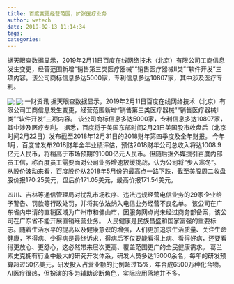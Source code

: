```yaml
---
title: 百度变更经营范围，扩张医疗业务
author: wetech
date: 2019-02-13 11:14:34
tags: 
categories: 
---
```

据天眼查数据显示，2019年2月11日百度在线网络技术（北京）有限公司工商信息发生变更，经营范围新增“销售第三类医疗器械”“销售医疗器械II类”“软件开发”三项内容。 ​​​​该公司商标信息多达5000家，专利信息多达10807家，其中涉及医疗专利。
<!-- more -->
<img align="center" border="0" src="https://imgcdn.yicai.com/uppics/images/2019/02/c379cf81eefb4b2202b37f67362d3bba.jpg" />
<img align="center" border="0" src="https://imgcdn.yicai.com/uppics/images/2019/02/cd670d0228868dd99c5db619f8984eb9.jpg" />
一财资讯
据天眼查数据显示，2019年2月11日百度在线网络技术（北京）有限公司工商信息发生变更，经营范围新增“销售第三类医疗器械”“销售医疗器械II类”“软件开发”三项内容。 ​​​​该公司商标信息多达5000家，专利信息多达10807家，其中涉及医疗专利。
据悉，百度将于美国东部时间2月21日美国股市收盘后（北京时间2月22日）发布截至2018年12月31日的2018财年第四季度及全年财报。
今年1月，百度曾发布2018财年全年业绩评估，预估2018财年公司总收入将达1008.9亿元人民币，将稍高于市场预期的1000亿元人民币。但随后据外媒援引百度内部员工信，称百度员工需要面对公司业务增速放缓挑战，认为公司将“步入寒冬”。
从股价波动来看，百度股价从2018年5月份的最高点一路下跌，截至美股周二收盘股价报170.25美元，盘后价171.05美元，最高价报171.54美元。
 
 
四川、吉林等通信管理局对扰乱市场秩序、违法违规经营电信业务的29家企业给予警告、罚款等行政处罚，并将其依法纳入电信业务经营不良名单。
该公司在广东省内申请的直销区域为广州市和佛山市，因服务网点尚未经过商务部备案，该公司在广东省不能开展直销经营业务。
人民健康是民族昌盛和国家富强的重要标志。随着生活水平的提高以及健康意识的增强，人们更加追求生活质量、关注生命健康，不得病、少得病是最终诉求，得病后不仅要能看得上病、看得好病，还要看得更放心、更舒心，这必然带来层次更高、覆盖范围更广的全民健康需求。
葛兰素史克拥有行业中最大的研究开发体系，研发人员多达15000余名，每年的研发预算超过50亿美元，研发投入占营业额的比例超过15%，年合成6500万种化合物。
AI医疗很热，但扮演的多为辅助诊断角色，实际应用落地并不多。
